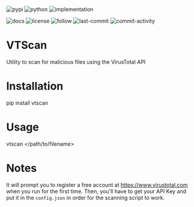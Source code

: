 ![pypi](https://img.shields.io/pypi/v/vtscan.svg)
![python](https://img.shields.io/pypi/pyversions/vtscan.svg)
![implementation](https://img.shields.io/pypi/implementation/vtscan.svg)
<!-- https://img.shields.io/travis/prahladyeri/vtscan/master.svg -->
![docs](https://readthedocs.org/projects/vtscan/badge/?version=latest)
![license](https://img.shields.io/github/license/prahladyeri/vtscan.svg)
![follow](https://img.shields.io/twitter/follow/prahladyeri.svg?style=social)
![last-commit](https://img.shields.io/github/last-commit/prahladyeri/vtscan.svg)
![commit-activity](https://img.shields.io/github/commit-activity/w/prahladyeri/vtscan.svg)
# VTScan
Utility to scan for malicious files using the VirusTotal API

# Installation

pip install vtscan

# Usage

vtscan </path/to/filename>

# Notes

It will prompt you to register a free account at [https://www.virustotal.com ](https://www.virustotal.com ) when you run for the first time. Then, you'll have to get your API Key and put it in the `config.json` in order for the scanning script to work.
